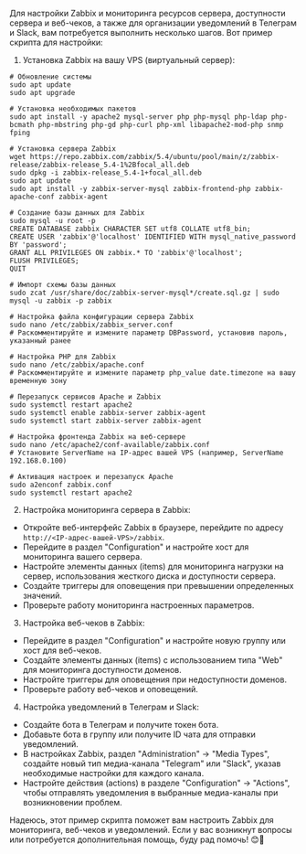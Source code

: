 Для настройки Zabbix и мониторинга ресурсов сервера, доступности сервера и веб-чеков, а также для организации уведомлений в Телеграм и Slack, вам потребуется выполнить несколько шагов. Вот пример скрипта для настройки:

1. Установка Zabbix на вашу VPS (виртуальный сервер):
```shell
# Обновление системы
sudo apt update
sudo apt upgrade

# Установка необходимых пакетов
sudo apt install -y apache2 mysql-server php php-mysql php-ldap php-bcmath php-mbstring php-gd php-curl php-xml libapache2-mod-php snmp fping

# Установка сервера Zabbix
wget https://repo.zabbix.com/zabbix/5.4/ubuntu/pool/main/z/zabbix-release/zabbix-release_5.4-1%2Bfocal_all.deb
sudo dpkg -i zabbix-release_5.4-1+focal_all.deb
sudo apt update
sudo apt install -y zabbix-server-mysql zabbix-frontend-php zabbix-apache-conf zabbix-agent

# Создание базы данных для Zabbix
sudo mysql -u root -p
CREATE DATABASE zabbix CHARACTER SET utf8 COLLATE utf8_bin;
CREATE USER 'zabbix'@'localhost' IDENTIFIED WITH mysql_native_password BY 'password';
GRANT ALL PRIVILEGES ON zabbix.* TO 'zabbix'@'localhost';
FLUSH PRIVILEGES;
QUIT

# Импорт схемы базы данных
sudo zcat /usr/share/doc/zabbix-server-mysql*/create.sql.gz | sudo mysql -u zabbix -p zabbix

# Настройка файла конфигурации сервера Zabbix
sudo nano /etc/zabbix/zabbix_server.conf
# Раскомментируйте и измените параметр DBPassword, установив пароль, указанный ранее

# Настройка PHP для Zabbix
sudo nano /etc/zabbix/apache.conf
# Раскомментируйте и измените параметр php_value date.timezone на вашу временную зону

# Перезапуск сервисов Apache и Zabbix
sudo systemctl restart apache2
sudo systemctl enable zabbix-server zabbix-agent
sudo systemctl start zabbix-server zabbix-agent

# Настройка фронтенда Zabbix на веб-сервере
sudo nano /etc/apache2/conf-available/zabbix.conf
# Установите ServerName на IP-адрес вашей VPS (например, ServerName 192.168.0.100)

# Активация настроек и перезапуск Apache
sudo a2enconf zabbix.conf
sudo systemctl restart apache2
```

2. Настройка мониторинга сервера в Zabbix:
- Откройте веб-интерфейс Zabbix в браузере, перейдите по адресу `http://<IP-адрес-вашей-VPS>/zabbix`.
- Перейдите в раздел "Configuration" и настройте хост для мониторинга вашего сервера.
- Настройте элементы данных (items) для мониторинга нагрузки на сервер, использования жесткого диска и доступности сервера.
- Создайте триггеры для оповещения при превышении определенных значений.
- Проверьте работу мониторинга настроенных параметров.

3. Настройка веб-чеков в Zabbix:
- Перейдите в раздел "Configuration" и настройте новую группу или хост для веб-чеков.
- Создайте элементы данных (items) с использованием типа "Web" для мониторинга доступности доменов.
- Настройте триггеры для оповещения при недоступности доменов.
- Проверьте работу веб-чеков и оповещений.

4. Настройка уведомлений в Телеграм и Slack:
- Создайте бота в Телеграм и получите токен бота.
- Добавьте бота в группу или получите ID чата для отправки уведомлений.
- В настройках Zabbix, раздел "Administration" -> "Media Types", создайте новый тип медиа-канала "Telegram" или "Slack", указав необходимые настройки для каждого канала.
- Настройте действия (actions) в разделе "Configuration" -> "Actions", чтобы отправлять уведомления в выбранные медиа-каналы при возникновении проблем.

Надеюсь, этот пример скрипта поможет вам настроить Zabbix для мониторинга, веб-чеков и уведомлений. Если у вас возникнут вопросы или потребуется дополнительная помощь, буду рад помочь! 😊🚀

